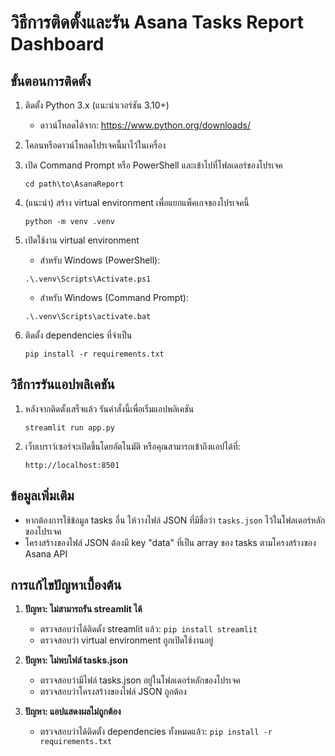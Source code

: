 # วิธีการติดตั้งและรัน Asana Tasks Report Dashboard

## ขั้นตอนการติดตั้ง

1. ติดตั้ง Python 3.x (แนะนำเวอร์ชัน 3.10+)
   - ดาวน์โหลดได้จาก: https://www.python.org/downloads/

2. โคลนหรือดาวน์โหลดโปรเจคนี้มาไว้ในเครื่อง

3. เปิด Command Prompt หรือ PowerShell และเข้าไปที่โฟลเดอร์ของโปรเจค
   ```
   cd path\to\AsanaReport
   ```

4. (แนะนำ) สร้าง virtual environment เพื่อแยกแพ็คเกจของโปรเจคนี้
   ```
   python -m venv .venv
   ```

5. เปิดใช้งาน virtual environment
   - สำหรับ Windows (PowerShell):
   ```
   .\.venv\Scripts\Activate.ps1
   ```
   - สำหรับ Windows (Command Prompt):
   ```
   .\.venv\Scripts\activate.bat
   ```

6. ติดตั้ง dependencies ที่จำเป็น
   ```
   pip install -r requirements.txt
   ```

## วิธีการรันแอปพลิเคชัน

1. หลังจากติดตั้งเสร็จแล้ว รันคำสั่งนี้เพื่อเริ่มแอปพลิเคชัน
   ```
   streamlit run app.py
   ```

2. เว็บเบราว์เซอร์จะเปิดขึ้นโดยอัตโนมัติ หรือคุณสามารถเข้าถึงแอปได้ที่:
   ```
   http://localhost:8501
   ```

## ข้อมูลเพิ่มเติม

- หากต้องการใช้ข้อมูล tasks อื่น ให้วางไฟล์ JSON ที่มีชื่อว่า `tasks.json` ไว้ในโฟลเดอร์หลักของโปรเจค
- โครงสร้างของไฟล์ JSON ต้องมี key "data" ที่เป็น array ของ tasks ตามโครงสร้างของ Asana API

## การแก้ไขปัญหาเบื้องต้น

1. **ปัญหา: ไม่สามารถรัน streamlit ได้**
   - ตรวจสอบว่าได้ติดตั้ง streamlit แล้ว: `pip install streamlit`
   - ตรวจสอบว่า virtual environment ถูกเปิดใช้งานอยู่

2. **ปัญหา: ไม่พบไฟล์ tasks.json**
   - ตรวจสอบว่ามีไฟล์ tasks.json อยู่ในโฟลเดอร์หลักของโปรเจค
   - ตรวจสอบว่าโครงสร้างของไฟล์ JSON ถูกต้อง

3. **ปัญหา: แอปแสดงผลไม่ถูกต้อง**
   - ตรวจสอบว่าได้ติดตั้ง dependencies ทั้งหมดแล้ว: `pip install -r requirements.txt`
